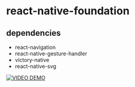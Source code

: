 # react-native-foundation

## dependencies

- react-navigation
- react-native-gesture-handler
- victory-native
- react-native-svg

[![VIDEO DEMO](http://img.youtube.com/vi/-sv3CGU04Jk/0.jpg)](http://www.youtube.com/watch?v=-sv3CGU04Jk)



